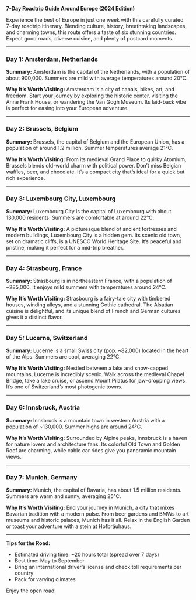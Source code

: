 **7-Day Roadtrip Guide Around Europe (2024 Edition)**

Experience the best of Europe in just one week with this carefully curated 7-day roadtrip itinerary. Blending culture, history, breathtaking landscapes, and charming towns, this route offers a taste of six stunning countries. Expect good roads, diverse cuisine, and plenty of postcard moments.

---

### **Day 1: Amsterdam, Netherlands**
**Summary:**
Amsterdam is the capital of the Netherlands, with a population of about 900,000. Summers are mild with average temperatures around 20°C.

**Why It’s Worth Visiting:**
Amsterdam is a city of canals, bikes, art, and freedom. Start your journey by exploring the historic center, visiting the Anne Frank House, or wandering the Van Gogh Museum. Its laid-back vibe is perfect for easing into your European adventure.

---

### **Day 2: Brussels, Belgium**
**Summary:**
Brussels, the capital of Belgium and the European Union, has a population of around 1.2 million. Summer temperatures average 21°C.

**Why It’s Worth Visiting:**
From its medieval Grand Place to quirky Atomium, Brussels blends old-world charm with political power. Don’t miss Belgian waffles, beer, and chocolate. It’s a compact city that’s ideal for a quick but rich experience.

---

### **Day 3: Luxembourg City, Luxembourg**
**Summary:**
Luxembourg City is the capital of Luxembourg with about 130,000 residents. Summers are comfortable at around 22°C.

**Why It’s Worth Visiting:**
A picturesque blend of ancient fortresses and modern buildings, Luxembourg City is a hidden gem. Its scenic old town, set on dramatic cliffs, is a UNESCO World Heritage Site. It’s peaceful and pristine, making it perfect for a mid-trip breather.

---

### **Day 4: Strasbourg, France**
**Summary:**
Strasbourg is in northeastern France, with a population of ~285,000. It enjoys mild summers with temperatures around 24°C.

**Why It’s Worth Visiting:**
Strasbourg is a fairy-tale city with timbered houses, winding alleys, and a stunning Gothic cathedral. The Alsatian cuisine is delightful, and its unique blend of French and German cultures gives it a distinct flavor.

---

### **Day 5: Lucerne, Switzerland**
**Summary:**
Lucerne is a small Swiss city (pop. ~82,000) located in the heart of the Alps. Summers are cool, averaging 22°C.

**Why It’s Worth Visiting:**
Nestled between a lake and snow-capped mountains, Lucerne is incredibly scenic. Walk across the medieval Chapel Bridge, take a lake cruise, or ascend Mount Pilatus for jaw-dropping views. It’s one of Switzerland’s most photogenic towns.

---

### **Day 6: Innsbruck, Austria**
**Summary:**
Innsbruck is a mountain town in western Austria with a population of ~130,000. Summer highs are around 24°C.

**Why It’s Worth Visiting:**
Surrounded by Alpine peaks, Innsbruck is a haven for nature lovers and architecture fans. Its colorful Old Town and Golden Roof are charming, while cable car rides give you panoramic mountain views.

---

### **Day 7: Munich, Germany**
**Summary:**
Munich, the capital of Bavaria, has about 1.5 million residents. Summers are warm and sunny, averaging 25°C.

**Why It’s Worth Visiting:**
End your journey in Munich, a city that mixes Bavarian tradition with a modern pulse. From beer gardens and BMWs to art museums and historic palaces, Munich has it all. Relax in the English Garden or toast your adventure with a stein at Hofbräuhaus.

---

**Tips for the Road:**
- Estimated driving time: ~20 hours total (spread over 7 days)
- Best time: May to September
- Bring an international driver’s license and check toll requirements per country
- Pack for varying climates

Enjoy the open road!

